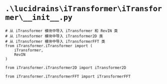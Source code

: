 # `.\lucidrains\iTransformer\iTransformer\__init__.py`

```
# 从 iTransformer 模块中导入 iTransformer 和 RevIN 类
# 从 iTransformer 模块中导入 iTransformer2D 类
# 从 iTransformer 模块中导入 iTransformerFFT 类
from iTransformer.iTransformer import (
    iTransformer,
    RevIN
)

from iTransformer.iTransformer2D import iTransformer2D

from iTransformer.iTransformerFFT import iTransformerFFT
```